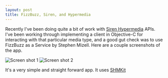 ```yaml
---
layout: post
title: FizzBuzz, Siren, and Hypermedia
---
```


Recently I've been doing quite a bit of work with [Siren Hypermedia](https://github.com/kevinswiber/siren) APIs. I've been working through implementing a client in Objective-C for interacting with that particular media type, and a good gut check was to use FizzBuzz as a Service by Stephen Mizell. Here are a couple screenshots of the app.

![Screen shot 1]({{site.url}}/assets/screenshot1.jpg)
![Screen shot 2]({{site.url}}/assets/screenshot2.jpg)

It's a very simple and straight forward app. It uses [SHMKit](https://github.com/mdobson/SHMKit)
